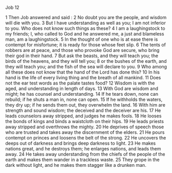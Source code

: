 Job 12

1	Then Job answered and said :
2	No doubt you are the people, and wisdom will die with you.
3	But I have understanding as well as you; I am not inferior to you. Who does not know such things as these?
4	I am a laughingstock to my friends; I, who called to God and he answered me, a just and blameless man, am a laughingstock.
5	In the thought of one who is at ease there is contempt for misfortune; it is ready for those whose feet slip.
6	The tents of robbers are at peace, and those who provoke God are secure, who bring their god in their hand.
7	But ask the beasts, and they will teach you; the birds of the heavens, and they will tell you;
8	or the bushes of the earth, and they will teach you; and the fish of the sea will declare to you.
9	Who among all these does not know that the hand of the Lord has done this?
10	In his hand is the life of every living thing and the breath of all mankind.
11	Does not the ear test words as the palate tastes food?
12	Wisdom is with the aged, and understanding in length of days.
13	With God are wisdom and might; he has counsel and understanding.
14	If he tears down, none can rebuild; if he shuts a man in, none can open.
15	If he withholds the waters, they dry up; if he sends them out, they overwhelm the land.
16	With him are strength and sound wisdom; the deceived and the deceiver are his.
17	He leads counselors away stripped, and judges he makes fools.
18	He looses the bonds of kings and binds a waistcloth on their hips.
19	He leads priests away stripped and overthrows the mighty.
20	He deprives of speech those who are trusted and takes away the discernment of the elders.
21	He pours contempt on princes and loosens the belt of the strong.
22	He uncovers the deeps out of darkness and brings deep darkness to light.
23	He makes nations great, and he destroys them; he enlarges nations, and leads them away.
24	He takes away understanding from the chiefs of the people of the earth and makes them wander in a trackless waste.
25	They grope in the dark without light, and he makes them stagger like a drunken man.

